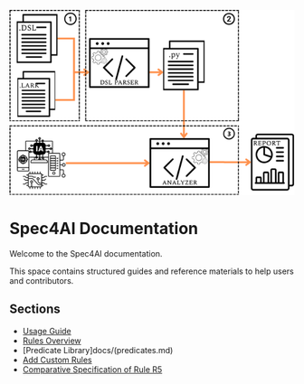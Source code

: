 ![Overview](static/AI-based%20system.png)

# Spec4AI Documentation

Welcome to the Spec4AI documentation.

This space contains structured guides and reference materials to help users and contributors.

## Sections

- [Usage Guide](docs/usage.md)
- [Rules Overview](docs/rules.md)
- [Predicate Library]docs/(predicates.md)
- [Add Custom Rules](docs/custom_rules.md)
- [Comparative Specification of Rule R5](docs/comparative_r5.md)


